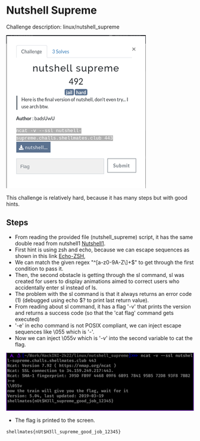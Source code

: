 # Nutshell Supreme

Challenge description:
linux/nutshell_supreme

![Nutshell Supreme](nutshell_supreme.png)

This challenge is relatively hard, because it has many steps but with good hints.

## Steps
- From reading the provided file (nutshell_supreme) script, it has the same double read from nutshell1 [Nutshell1](../nutshell1/).
- First hint is using zsh and echo, because we can escape sequences as shown in this link [Echo-ZSH](https://unix.stackexchange.com/questions/88307/escape-sequences-with-echo-e-in-different-shells),
- We can match the given regex "^[a-z0-9A-Z\\]+$" to get through the first condition to pass it.
- Then, the second obstacle is getting through the sl command, sl was created for users to display animations aimed to correct users who accidentally enter sl instead of ls.
- The problem with the sl command is that it always returns an error code (1) (debugged using echo $? to print last return value).
- From reading about sl command, it has a flag '-v' that prints the version and returns a success code (so that the 'cat flag' command gets executed)
- '-e' in echo command is not POSIX compliant, we can inject escape sequences like \055 which is '-'.
- Now we can inject \\055v which is '-v' into the second variable to cat the flag.

![Step 1](step-1.png)

- The flag is printed to the screen.

```
shellmates{nUt$H3ll_supreme_good_job_12345}
```
